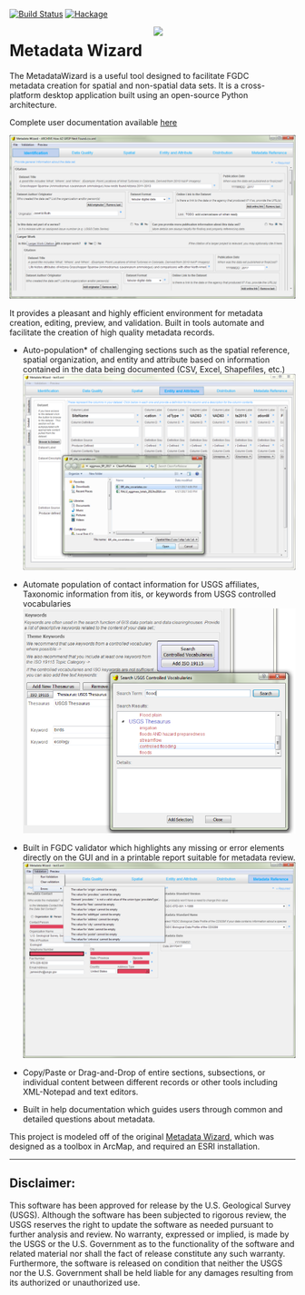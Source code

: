 [![Build Status](https://travis-ci.org/talbertc-usgs/fort-pymdwizard.svg?branch=master)](https://travis-ci.org/talbertc-usgs/fort-pymdwizard)
[![Hackage](https://coveralls.io/repos/github/talbertc-usgs/fort-pymdwizard/badge.svg?branch=master)](https://coveralls.io/github/talbertc-usgs/fort-pymdwizard?branch=master)

<img width="250" align="right" src="https://upload.wikimedia.org/wikipedia/commons/thumb/1/1c/USGS_logo_green.svg/500px-USGS_logo_green.svg.png"/>



Metadata Wizard
===========================================================================================

The MetadataWizard is a useful tool designed to facilitate FGDC  
metadata creation for spatial and non-spatial data sets.  It is a cross-platform desktop application
built using an open-source Python architecture.  

Complete user documentation available [here](https://usgs.github.io/fort-pymdwizard)

![Alt text](docs/img/screenshot.png?raw=true "Screen shot")

It provides a pleasant and highly efficient environment for metadata creation, 
editing, preview, and validation.  Built in tools automate and facilitate the creation of high quality 
metadata records.


* Auto-population* of challenging sections such as the spatial reference, 
spatial organization, and entity and attribute based on information contained in
the data being documented (CSV, Excel, Shapefiles, etc.)
 ![Alt text](docs/img/EA_screenshot.png?raw=true "Screen shot") 

* Automate population of contact information for USGS affiliates, 
Taxonomic information from itis, or keywords from USGS controlled vocabularies
 ![Alt text](docs/img/keywords_screenshot.png?raw=true "Screen shot") 
* Built in FGDC validator which highlights any missing or error elements directly on the GUI and in a printable report suitable for metadata review.
 ![Alt text](docs/img/error_screenshot.png?raw=true "Screen shot") 
* Copy/Paste or Drag-and-Drop of entire sections, subsections, or individual content
between different records or other tools including XML-Notepad and text editors.
* Built in help documentation which guides users through common and detailed questions about metadata.


This project is modeled off of the original [Metadata Wizard](https://github.com/dignizio-usgs/MDWizard_Source), which was designed as a toolbox in ArcMap, and required an ESRI installation.



----
Disclaimer:
-----------

This software has been approved for release by the U.S. Geological Survey (USGS). 
Although the software has been subjected to rigorous review, the USGS reserves 
the right to update the software as needed pursuant to further analysis and 
review. No warranty, expressed or implied, is made by the USGS or the 
U.S. Government as to the functionality of the software and related material 
nor shall the fact of release constitute any such warranty. Furthermore, the 
software is released on condition that neither the USGS nor the U.S. Government 
shall be held liable for any damages resulting from its authorized 
or unauthorized use.
